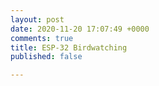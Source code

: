 ```yaml
---
layout: post
date: 2020-11-20 17:07:49 +0000
comments: true
title: ESP-32 Birdwatching
published: false

---
```

